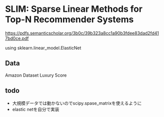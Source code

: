 # SLIM: Sparse Linear Methods for Top-N Recommender Systems
https://pdfs.semanticscholar.org/3b0c/39b323a8cc1a90b3fdee83dad2fd417bd0ce.pdf

using sklearn.linear_model.ElasticNet

## Data
Amazon Dataset Luxury 5core

## todo
- 大規模データでは動かないのでscipy.spase_matrixを使えるように
- elastic netを自分で実装
